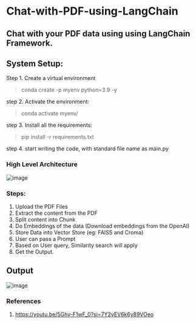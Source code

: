 # Chat-with-PDF-using-LangChain
## <b> Chat with your PDF data using using LangChain Framework. </b>

## System Setup:
Step 1. Create a virtual environment
  > conda create -p myenv python=3.9 -y

step 2. Activate the environment:
  > conda activate myenv/

step 3. Install all the requirements:
  > pip install -r requirements.txt
 
step 4. start writing the code, with standard file name as main.py

### <b> High Level Architecture </b>
![image](https://github.com/Chandrakant817/Chat-with-PDF-using-LangChain/assets/69152112/885d549e-3d21-4e95-a927-70b31a02c08d)

### <b> Steps: </b>
1. Upload the PDF Files
2. Extract the content from the PDF
3. Split content into Chunk
4. Do Embeddings of the data (Download embeddings from the OpenAI)
5. Store Data into Vector Store (eg: FAISS and Croma)
6. User can pass a Prompt
7. Based on User query, Similarity search will apply
8. Get the Output.

## <b> Output </b>
![image](https://github.com/Chandrakant817/Chat-with-PDF-using-LangChain/assets/69152112/e203a8a7-0388-418b-b11b-e8e2a18e9d74)

### <b> References </b>
1. https://youtu.be/5Ghv-F1wF_0?si=7Y2yEV6k6y89VOeo


